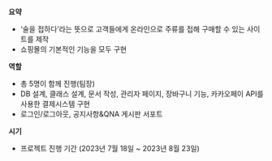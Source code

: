 **요약**

- ‘술을 접하다’라는 뜻으로 고객들에게 온라인으로 주류를 접해 구매할 수 있는 사이트를 제작
- 쇼핑몰의 기본적인 기능을 모두 구현

**역할**

- 총 5명이 함께 진행(팀장)
- DB 설계, 클래스 설계, 문서 작성, 관리자 페이지, 장바구니 기능, 카카오페이 API를 사용한 결제시스템 구현
- 로그인/로그아웃, 공지사항&QNA 게시판 서포트

**시기**

- 프로젝트 진행 기간 (2023년 7월 18일 ~ 2023년 8월 23일)
